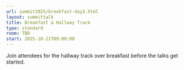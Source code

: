```yaml
---
url: summit2025/breakfast-day2.html
layout: summittalk
title: Breakfast & Hallway Track    
type: standard
room: TBD
start: 2025-10-21T09:00:00
---
```


<div class="font-google font-medium">

Join attendees for the hallway track over breakfast before the talks get started. 

</div>